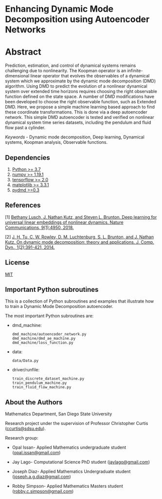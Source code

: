 # Enhancing Dynamic Mode Decomposition using Autoencoder Networks

# Abstract 
Prediction, estimation, and control of dynamical systems remains challenging due to nonlinearity. The Koopman operator is an infinite-dimensional linear operator that evolves the observables of a dynamical system which we approximate by the dynamic mode decomposition (DMD) algorithm. Using DMD to predict the evolution of a nonlinear dynamical system over extended time horizons requires choosing the right observable function defined on the state space. A number of DMD modifications have been developed to choose the right observable function, such as Extended DMD.  Here, we propose a simple machine learning based approach to find these coordinate transformations.
This is done via a deep autoencoder network. This simple DMD autoencoder is tested and verified on nonlinear dynamical system time series datasets, including the pendulum and fluid flow past a cylinder.

*Keywords* - Dynamic mode decomposition, Deep learning, Dynamical systems, Koopman analysis, Observable functions.

## Dependencies
1. [Python >= 3.7](https://www.python.org/downloads/)
1. [numpy >= 1.19.1](https://numpy.org/install/)
2. [tensorflow >= 2.0](https://www.tensorflow.org/install)
3. [matplotlib >= 3.3.1](https://matplotlib.org/users/installing.html)
4. [pydmd >=0.3](https://pypi.org/project/pydmd/)

## References
[1] [Bethany Lusch, J. Nathan Kutz, and Steven L. Brunton. Deep learning for universal linear embeddings of nonlinear dynamics. Nature Communications, 9(1):4950, 2018.](https://arxiv.org/pdf/1712.09707.pdf)

[2] [J. H. Tu, C. W. Rowley, D. M. Luchtenburg, S. L. Brunton, and J. Nathan Kutz. On dynamic mode decomposition: theory and applications. J. Comp. Dyn., 1(2):391-421, 2014.](https://arxiv.org/abs/1312.0041)


## License
[MIT](https://choosealicense.com/licenses/mit/)


## Important Python subroutines
This is a collection of Python subroutines and examples that illustrate how to train a Dynamic Mode Decomposition autoencoder. 

The most important Python subroutines are:

  - dmd_machine:
 
        dmd_machine/autoencoder_network.py
        dmd_machine/dmd_ae_machine.py
        dmd_machine/loss_function.py

  - data:

        data/Data.py
   
  - driver/runfile:

        train_discrete_dataset_machine.py
        train_pendulum_machine.py 
        train_fluid_flow_machine.py



## About the Authors
Mathematics Department, San Diego State University 

Research project under the supervision of Professor Christopher Curtis (ccurtis@sdsu.edu). 

Research group: 

- Opal Issan- Applied Mathematics undergraduate student (opal.issan@gmail.com)

- Jay Lago- Computational Science PhD student (jaylago@gmail.com)

- Joseph Diaz- Applied Mathematics Undergraduate student (joseph.a.g.diaz@gmail.com)

- Robby Simpson- Applied Mathematics Masters student (robby.c.simpson@gmail.com)


